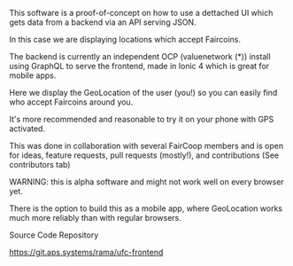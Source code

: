   This software is a proof-of-concept on how to use a dettached UI which gets data
  from a backend via an API serving JSON.

  In this case we are displaying locations which accept Faircoins.


  The backend is currently an independent OCP (valuenetwork (*)) install using GraphQL
  to serve the frontend, made in Ionic 4 which is great for mobile apps.

  Here we display the GeoLocation of the user (you!) so you can easily find who accept
  Faircoins around you.

  It's more recommended and reasonable to try it on your phone with GPS activated.



  This was done in collaboration with several FairCoop members and is open for ideas,
  feature requests, pull requests (mostly!), and contributions (See contributors tab)

  WARNING: this is alpha software and might not work well on every browser yet.

  There is the option to build this as a mobile app, where GeoLocation works
  much more reliably than with regular browsers.


  Source Code Repository

  https://git.aps.systems/rama/ufc-frontend

